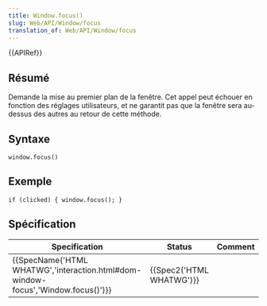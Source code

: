 ```yaml
---
title: Window.focus()
slug: Web/API/Window/focus
translation_of: Web/API/Window/focus
---
```

{{APIRef}}

## Résumé

Demande la mise au premier plan de la fenêtre. Cet appel peut échouer en fonction des réglages utilisateurs, et ne garantit pas que la fenêtre sera au-dessus des autres au retour de cette méthode.

## Syntaxe

    window.focus()

## Exemple

    if (clicked) { window.focus(); }

## Spécification

| Specification                                                                                                | Status                           | Comment |
| ------------------------------------------------------------------------------------------------------------ | -------------------------------- | ------- |
| {{SpecName('HTML WHATWG','interaction.html#dom-window-focus','Window.focus()')}} | {{Spec2('HTML WHATWG')}} |         |
